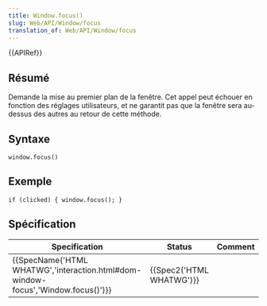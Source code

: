 ```yaml
---
title: Window.focus()
slug: Web/API/Window/focus
translation_of: Web/API/Window/focus
---
```

{{APIRef}}

## Résumé

Demande la mise au premier plan de la fenêtre. Cet appel peut échouer en fonction des réglages utilisateurs, et ne garantit pas que la fenêtre sera au-dessus des autres au retour de cette méthode.

## Syntaxe

    window.focus()

## Exemple

    if (clicked) { window.focus(); }

## Spécification

| Specification                                                                                                | Status                           | Comment |
| ------------------------------------------------------------------------------------------------------------ | -------------------------------- | ------- |
| {{SpecName('HTML WHATWG','interaction.html#dom-window-focus','Window.focus()')}} | {{Spec2('HTML WHATWG')}} |         |
